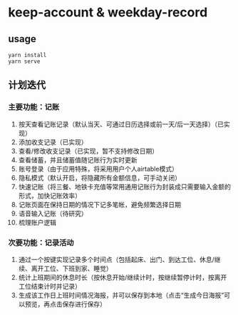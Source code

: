 # keep-account & weekday-record

## usage
```
yarn install
yarn serve
```
## 计划迭代
### 主要功能：记账
1. 按天查看记账记录（默认当天、可通过日历选择或前一天/后一天选择）（已实现）  
2. 添加收支记录（已实现）  
3. 查看/修改收支记录（已实现，暂不支持修改日期）  
4. 查看储蓄，并且储蓄值随记账行为实时更新  
5. 账号登录（由于应用特殊，将采用用户个人airtable模式）
6. 隐私模式（默认开启，将隐藏所有金额信息，可手动关闭）
7. 快速记账（将三餐、地铁卡充值等常用通用记账行为封装成只需要输入金额的形式，加快记账效率）
8. 记账页面在保持日期的情况下记多笔帐，避免频繁选择日期
9. 语音输入记账（待研究）
10. 梳理账户逻辑

### 次要功能：记录活动
1. 通过一个按键实现记录多个时间点（包括起床、出门、到达工位、休息/继续、离开工位、下班到家、睡觉）
2. 统计上班期间的休息时长（按休息开始/继续计时，按继续暂停计时，按离开工位结束计时并记录）
3. 生成该工作日上班时间情况海报，并可以保存到本地（点击“生成今日海报”可以预览，再点击保存进行保存）
